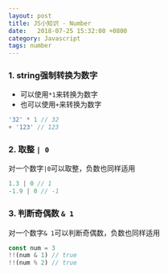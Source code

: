 ```yaml
---
layout: post
title: JS小知识 - Number
date:   2018-07-25 15:32:00 +0800
category: Javascript
tags: number
---
```


### 1. string强制转换为数字
- 可以使用`*1`来转换为数字
- 也可以使用`+`来转换为数字

``` javascript
'32' * 1 // 32
+ '123' // 123
```

### 2. 取整 `| 0`
对一个数字`|0`可以取整，负数也同样适用

``` javascript
1.3 | 0 // 1
-1.9 | 0 // -1
```

### 3. 判断奇偶数 `& 1`
对一个数字`& 1`可以判断奇偶数，负数也同样适用

``` javascript
const num = 3
!!(num & 1) // true
!!(num % 2) // true
```

